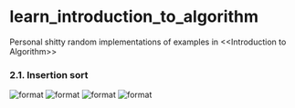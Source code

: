 # learn_introduction_to_algorithm
Personal shitty random implementations of examples in &lt;&lt;Introduction to Algorithm>>

### 2.1. Insertion sort
![format](https://github.com/BHa2R00/learn_introduction_to_algorithm/blob/main/rtl/20231210013147_494x456_scrot.png)
![format](https://github.com/BHa2R00/learn_introduction_to_algorithm/blob/main/rtl/20231210013201_571x436_scrot.png)
![format](https://github.com/BHa2R00/learn_introduction_to_algorithm/blob/main/tb/20231210040116_1577x523_scrot.png)
![format](https://github.com/BHa2R00/learn_introduction_to_algorithm/blob/main/tb/20231210040058_1553x572_scrot.png)

